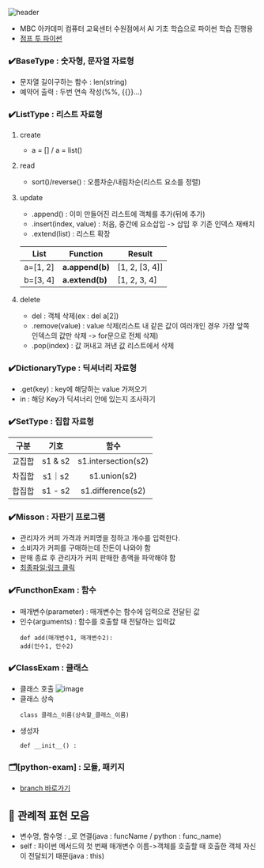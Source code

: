 ![header](https://capsule-render.vercel.app/api?type=waving&height=120&color=gradient&text=pythonStudy24&fontColor=213555&fontSize=50&desc=파이썬%20AI%20기초%20학습용&descAlignY=84)
* MBC 아카데미 컴퓨터 교육센터 수원점에서 AI 기초 학습으로 파이썬 학습 진행용
* [점프 투 파이썬](https://wikidocs.net/book/1)

### ✔️BaseType : 숫자형, 문자열 자료형
* 문자열 길이구하는 함수 : len(string)
* 예약어 출력 : 두번 연속 작성(%%, {{}}...)

### ✔️ListType : 리스트 자료형
1. create
   - a = []  / a = list()
1. read
   - sort()/reverse() : 오름차순/내림차순(리스트 요소를 정렬)
1. update
   - .append() : 이미 만들어진 리스트에 객체를 추가(뒤에 추가)
   - .insert(index, value) : 처음, 중간에 요소삽입 -> 삽입 후 기존 인덱스 재배치   
   - .extend(list) : 리스트 확장

    | List     	| Function        	| Result         	|
    |----------	|-----------------	|----------------	|
    | a=[1, 2] 	| **a.append(b)** 	| [1, 2, [3, 4]] 	|
    | b=[3, 4] 	| **a.extend(b)** 	| [1, 2, 3, 4]   	|

  1. delete
     -  del : 객체 삭제(ex : del a[2])
     -  .remove(value) : value 삭제(리스트 내 같은 값이 여러개인 경우 가장 앞쪽 인덱스의 값만 삭제 -> for문으로 전체 삭제)
     -  .pop(index) : 값 꺼내고 꺼낸 값 리스트에서 삭제

### ✔️DictionaryType : 딕셔너리 자료형 
* .get(key) : key에 해당하는 value 가져오기
*  in : 해당 Key가 딕셔너리 안에 있는지 조사하기


### ✔️SetType : 집합 자료형 
   
   | **구분** | **기호** | **함수**               |
   |:------:|:------:|:--------------------:|
   | 교집합    | s1 & s2 | s1.intersection(s2)  |
   | 차집합    | s1｜s2 | s1.union(s2)         |
   | 합집합    | s1 - s2 | s1.difference(s2)    |

### ✔️Misson : 자판기 프로그램 
* 관리자가 커피 가격과 커피명을 정하고 개수를 입력한다.
* 소비자가 커피를 구매하는데 잔돈이 나와야 함
* 판매 종료 후 관리자가 커피 판매한 총액을 파악해야 함
* [최종파일:링크 클릭](https://github.com/jsKim-prog/pythonStudy24/blob/master/Mission_While.ipynb)

### ✔️FuncthonExam : 함수
* 매개변수(parameter) : 매개변수는 함수에 입력으로 전달된 값
* 인수(arguments) : 함수를 호출할 때 전달하는 입력값
  ```
  def add(매개변수1, 매개변수2):
  add(인수1, 인수2)
  ```
### ✔️ClassExam : 클래스
* 클래스 호출
 ![image](https://github.com/user-attachments/assets/752c81d0-89a3-483e-a734-bcdee79ec726)
* 클래스 상속
  ```
  class 클래스_이름(상속할_클래스_이름)
  ````
* 생성자
  ```
  def __init__() :
  ```

### 🗂️[python-exam] : 모듈, 패키지
* [branch 바로가기](https://github.com/jsKim-prog/pythonStudy24/tree/pycharm_study)
  

  
## 🧲 관례적 표현 모음  
* 변수명, 함수명 : _로 연결(java : funcName / python : func_name)
* self : 파이썬 메서드의 첫 번째 매개변수 이름->객체를 호출할 때 호출한 객체 자신이 전달되기 때문(java : this)

